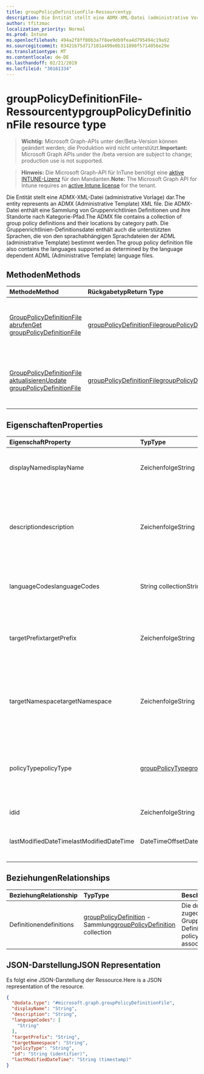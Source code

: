 ```yaml
---
title: groupPolicyDefinitionFile-Ressourcentyp
description: Die Entität stellt eine ADMX-XML-Datei (administrative Vorlage) dar. Die ADMX-Datei enthält eine Sammlung von Gruppenrichtlinien Definitionen und ihre Standorte nach Kategorie-Pfad. Die Gruppenrichtlinien-Definitionsdatei enthält auch die unterstützten Sprachen, die von den sprachabhängigen Sprachdateien der ADML (administrative Template) bestimmt werden.
author: tfitzmac
localization_priority: Normal
ms.prod: Intune
ms.openlocfilehash: 494a2f8ff80b3a7f8ee9db9fea4d795494c19a92
ms.sourcegitcommit: 03421b75d717101a499e0b311890f5714056e29e
ms.translationtype: MT
ms.contentlocale: de-DE
ms.lasthandoff: 02/21/2019
ms.locfileid: "30161334"
---
```

# <a name="grouppolicydefinitionfile-resource-type"></a><span data-ttu-id="e8c43-105">groupPolicyDefinitionFile-Ressourcentyp</span><span class="sxs-lookup"><span data-stu-id="e8c43-105">groupPolicyDefinitionFile resource type</span></span>

> <span data-ttu-id="e8c43-106">**Wichtig:** Microsoft Graph-APIs unter der/Beta-Version können geändert werden; die Produktion wird nicht unterstützt.</span><span class="sxs-lookup"><span data-stu-id="e8c43-106">**Important:** Microsoft Graph APIs under the /beta version are subject to change; production use is not supported.</span></span>

> <span data-ttu-id="e8c43-107">**Hinweis:** Die Microsoft Graph-API für InTune benötigt eine [aktive INTUNE-Lizenz](https://go.microsoft.com/fwlink/?linkid=839381) für den Mandanten.</span><span class="sxs-lookup"><span data-stu-id="e8c43-107">**Note:** The Microsoft Graph API for Intune requires an [active Intune license](https://go.microsoft.com/fwlink/?linkid=839381) for the tenant.</span></span>

<span data-ttu-id="e8c43-108">Die Entität stellt eine ADMX-XML-Datei (administrative Vorlage) dar.</span><span class="sxs-lookup"><span data-stu-id="e8c43-108">The entity represents an ADMX (Administrative Template) XML file.</span></span> <span data-ttu-id="e8c43-109">Die ADMX-Datei enthält eine Sammlung von Gruppenrichtlinien Definitionen und ihre Standorte nach Kategorie-Pfad.</span><span class="sxs-lookup"><span data-stu-id="e8c43-109">The ADMX file contains a collection of group policy definitions and their locations by category path.</span></span> <span data-ttu-id="e8c43-110">Die Gruppenrichtlinien-Definitionsdatei enthält auch die unterstützten Sprachen, die von den sprachabhängigen Sprachdateien der ADML (administrative Template) bestimmt werden.</span><span class="sxs-lookup"><span data-stu-id="e8c43-110">The group policy definition file also contains the languages supported as determined by the language dependent ADML (Administrative Template) language files.</span></span>

## <a name="methods"></a><span data-ttu-id="e8c43-111">Methoden</span><span class="sxs-lookup"><span data-stu-id="e8c43-111">Methods</span></span>
|<span data-ttu-id="e8c43-112">Methode</span><span class="sxs-lookup"><span data-stu-id="e8c43-112">Method</span></span>|<span data-ttu-id="e8c43-113">Rückgabetyp</span><span class="sxs-lookup"><span data-stu-id="e8c43-113">Return Type</span></span>|<span data-ttu-id="e8c43-114">Beschreibung</span><span class="sxs-lookup"><span data-stu-id="e8c43-114">Description</span></span>|
|:---|:---|:---|
|[<span data-ttu-id="e8c43-115">GroupPolicyDefinitionFile abrufen</span><span class="sxs-lookup"><span data-stu-id="e8c43-115">Get groupPolicyDefinitionFile</span></span>](../api/intune-grouppolicy-grouppolicydefinitionfile-get.md)|[<span data-ttu-id="e8c43-116">groupPolicyDefinitionFile</span><span class="sxs-lookup"><span data-stu-id="e8c43-116">groupPolicyDefinitionFile</span></span>](../resources/intune-grouppolicy-grouppolicydefinitionfile.md)|<span data-ttu-id="e8c43-117">Lesen von Eigenschaften und Beziehungen des [groupPolicyDefinitionFile](../resources/intune-grouppolicy-grouppolicydefinitionfile.md) -Objekts.</span><span class="sxs-lookup"><span data-stu-id="e8c43-117">Read properties and relationships of the [groupPolicyDefinitionFile](../resources/intune-grouppolicy-grouppolicydefinitionfile.md) object.</span></span>|
|[<span data-ttu-id="e8c43-118">GroupPolicyDefinitionFile aktualisieren</span><span class="sxs-lookup"><span data-stu-id="e8c43-118">Update groupPolicyDefinitionFile</span></span>](../api/intune-grouppolicy-grouppolicydefinitionfile-update.md)|[<span data-ttu-id="e8c43-119">groupPolicyDefinitionFile</span><span class="sxs-lookup"><span data-stu-id="e8c43-119">groupPolicyDefinitionFile</span></span>](../resources/intune-grouppolicy-grouppolicydefinitionfile.md)|<span data-ttu-id="e8c43-120">Aktualisieren der Eigenschaften eines [groupPolicyDefinitionFile](../resources/intune-grouppolicy-grouppolicydefinitionfile.md) -Objekts.</span><span class="sxs-lookup"><span data-stu-id="e8c43-120">Update the properties of a [groupPolicyDefinitionFile](../resources/intune-grouppolicy-grouppolicydefinitionfile.md) object.</span></span>|

## <a name="properties"></a><span data-ttu-id="e8c43-121">Eigenschaften</span><span class="sxs-lookup"><span data-stu-id="e8c43-121">Properties</span></span>
|<span data-ttu-id="e8c43-122">Eigenschaft</span><span class="sxs-lookup"><span data-stu-id="e8c43-122">Property</span></span>|<span data-ttu-id="e8c43-123">Typ</span><span class="sxs-lookup"><span data-stu-id="e8c43-123">Type</span></span>|<span data-ttu-id="e8c43-124">Beschreibung</span><span class="sxs-lookup"><span data-stu-id="e8c43-124">Description</span></span>|
|:---|:---|:---|
|<span data-ttu-id="e8c43-125">displayName</span><span class="sxs-lookup"><span data-stu-id="e8c43-125">displayName</span></span>|<span data-ttu-id="e8c43-126">Zeichenfolge</span><span class="sxs-lookup"><span data-stu-id="e8c43-126">String</span></span>|<span data-ttu-id="e8c43-127">Der lokalisierte Anzeigename der ADMX-Datei.</span><span class="sxs-lookup"><span data-stu-id="e8c43-127">The localized friendly name of the ADMX file.</span></span>|
|<span data-ttu-id="e8c43-128">description</span><span class="sxs-lookup"><span data-stu-id="e8c43-128">description</span></span>|<span data-ttu-id="e8c43-129">Zeichenfolge</span><span class="sxs-lookup"><span data-stu-id="e8c43-129">String</span></span>|<span data-ttu-id="e8c43-130">Die lokalisierte Beschreibung der Richtlinieneinstellungen in der ADMX-Datei.</span><span class="sxs-lookup"><span data-stu-id="e8c43-130">The localized description of the policy settings in the ADMX file.</span></span> <span data-ttu-id="e8c43-131">Der Standardwert ist Empty.</span><span class="sxs-lookup"><span data-stu-id="e8c43-131">The default value is empty.</span></span>|
|<span data-ttu-id="e8c43-132">languageCodes</span><span class="sxs-lookup"><span data-stu-id="e8c43-132">languageCodes</span></span>|<span data-ttu-id="e8c43-133">String collection</span><span class="sxs-lookup"><span data-stu-id="e8c43-133">String collection</span></span>|<span data-ttu-id="e8c43-134">Die unterstützten Sprachcodes für die ADMX-Datei.</span><span class="sxs-lookup"><span data-stu-id="e8c43-134">The supported language codes for the ADMX file.</span></span>|
|<span data-ttu-id="e8c43-135">targetPrefix</span><span class="sxs-lookup"><span data-stu-id="e8c43-135">targetPrefix</span></span>|<span data-ttu-id="e8c43-136">Zeichenfolge</span><span class="sxs-lookup"><span data-stu-id="e8c43-136">String</span></span>|<span data-ttu-id="e8c43-137">Gibt den logischen Namen an, der auf den Namespace innerhalb der ADMX-Datei verweist.</span><span class="sxs-lookup"><span data-stu-id="e8c43-137">Specifies the logical name that refers to the namespace within the ADMX file.</span></span>|
|<span data-ttu-id="e8c43-138">targetNamespace</span><span class="sxs-lookup"><span data-stu-id="e8c43-138">targetNamespace</span></span>|<span data-ttu-id="e8c43-139">Zeichenfolge</span><span class="sxs-lookup"><span data-stu-id="e8c43-139">String</span></span>|<span data-ttu-id="e8c43-140">Gibt den URI an, der zum Identifizieren des Namespaces innerhalb der ADMX-Datei verwendet wird.</span><span class="sxs-lookup"><span data-stu-id="e8c43-140">Specifies the URI used to identify the namespace within the ADMX file.</span></span>|
|<span data-ttu-id="e8c43-141">policyType</span><span class="sxs-lookup"><span data-stu-id="e8c43-141">policyType</span></span>|[<span data-ttu-id="e8c43-142">groupPolicyType</span><span class="sxs-lookup"><span data-stu-id="e8c43-142">groupPolicyType</span></span>](../resources/intune-grouppolicy-grouppolicytype.md)|<span data-ttu-id="e8c43-143">Gibt den Typ der Gruppenrichtlinie an.</span><span class="sxs-lookup"><span data-stu-id="e8c43-143">Specifies the type of group policy.</span></span> <span data-ttu-id="e8c43-144">Mögliche Werte sind: `admxBacked` und `admxIngested`.</span><span class="sxs-lookup"><span data-stu-id="e8c43-144">Possible values are: `admxBacked`, `admxIngested`.</span></span>|
|<span data-ttu-id="e8c43-145">id</span><span class="sxs-lookup"><span data-stu-id="e8c43-145">id</span></span>|<span data-ttu-id="e8c43-146">Zeichenfolge</span><span class="sxs-lookup"><span data-stu-id="e8c43-146">String</span></span>|<span data-ttu-id="e8c43-147">Schlüssel der Entität</span><span class="sxs-lookup"><span data-stu-id="e8c43-147">Key of the entity.</span></span>|
|<span data-ttu-id="e8c43-148">lastModifiedDateTime</span><span class="sxs-lookup"><span data-stu-id="e8c43-148">lastModifiedDateTime</span></span>|<span data-ttu-id="e8c43-149">DateTimeOffset</span><span class="sxs-lookup"><span data-stu-id="e8c43-149">DateTimeOffset</span></span>|<span data-ttu-id="e8c43-150">Datum und Uhrzeit der letzten Änderung der Entität.</span><span class="sxs-lookup"><span data-stu-id="e8c43-150">The date and time the entity was last modified.</span></span>|

## <a name="relationships"></a><span data-ttu-id="e8c43-151">Beziehungen</span><span class="sxs-lookup"><span data-stu-id="e8c43-151">Relationships</span></span>
|<span data-ttu-id="e8c43-152">Beziehung</span><span class="sxs-lookup"><span data-stu-id="e8c43-152">Relationship</span></span>|<span data-ttu-id="e8c43-153">Typ</span><span class="sxs-lookup"><span data-stu-id="e8c43-153">Type</span></span>|<span data-ttu-id="e8c43-154">Beschreibung</span><span class="sxs-lookup"><span data-stu-id="e8c43-154">Description</span></span>|
|:---|:---|:---|
|<span data-ttu-id="e8c43-155">Definitionen</span><span class="sxs-lookup"><span data-stu-id="e8c43-155">definitions</span></span>|<span data-ttu-id="e8c43-156">[groupPolicyDefinition](../resources/intune-grouppolicy-grouppolicydefinition.md) -Sammlung</span><span class="sxs-lookup"><span data-stu-id="e8c43-156">[groupPolicyDefinition](../resources/intune-grouppolicy-grouppolicydefinition.md) collection</span></span>|<span data-ttu-id="e8c43-157">Die der Datei zugeordneten Gruppenrichtlinien Definitionen.</span><span class="sxs-lookup"><span data-stu-id="e8c43-157">The group policy definitions associated with the file.</span></span>|

## <a name="json-representation"></a><span data-ttu-id="e8c43-158">JSON-Darstellung</span><span class="sxs-lookup"><span data-stu-id="e8c43-158">JSON Representation</span></span>
<span data-ttu-id="e8c43-159">Es folgt eine JSON-Darstellung der Ressource.</span><span class="sxs-lookup"><span data-stu-id="e8c43-159">Here is a JSON representation of the resource.</span></span>
<!-- {
  "blockType": "resource",
  "keyProperty": "id",
  "@odata.type": "microsoft.graph.groupPolicyDefinitionFile"
}
-->
``` json
{
  "@odata.type": "#microsoft.graph.groupPolicyDefinitionFile",
  "displayName": "String",
  "description": "String",
  "languageCodes": [
    "String"
  ],
  "targetPrefix": "String",
  "targetNamespace": "String",
  "policyType": "String",
  "id": "String (identifier)",
  "lastModifiedDateTime": "String (timestamp)"
}
```




